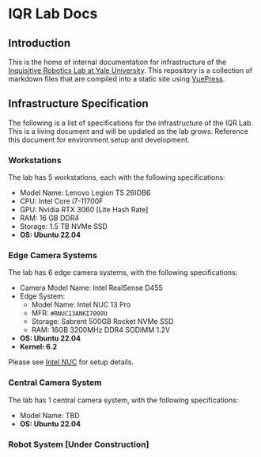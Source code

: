 # IQR Lab Docs

## Introduction

This is the home of internal documentation for infrastructure of the [Inquisitive Robotics Lab at Yale University](https://iqr-lab.github.io/). This repository is a collection of markdown files that are compiled into a static site using [VuePress](https://vuepress.vuejs.org/).

## Infrastructure Specification

The following is a list of specifications for the infrastructure of the IQR Lab. This is a living document and will be updated as the lab grows. Reference this document for environment setup and development.

### Workstations

The lab has 5 workstations, each with the following specifications:

- Model Name: Lenovo Legion T5 26IOB6
- CPU: Intel Core i7-11700F
- GPU: Nvidia RTX 3060 [Lite Hash Rate]
- RAM: 16 GB DDR4
- Storage: 1.5 TB NVMe SSD
- **OS: Ubuntu 22.04**

### Edge Camera Systems

The lab has 6 edge camera systems, with the following specifications:

- Camera Model Name: Intel RealSense D455
- Edge System:
  - Model Name: Intel NUC 13 Pro
  - MFR: `#RNUC13ANKI7000U`
  - Storage: Sabrent 500GB Rocket NVMe SSD
  - RAM: 16GB 3200MHz DDR4 SODIMM 1.2V
- **OS: Ubuntu 22.04**
- **Kernel: 6.2**

Please see [Intel NUC](https://iqr.cs.yale.edu/docs/computer-vision/intel-nucs.html) for setup details.

### Central Camera System

The lab has 1 central camera system, with the following specifications:

- Model Name: TBD
- **OS: Ubuntu 22.04**

### Robot System [Under Construction]
